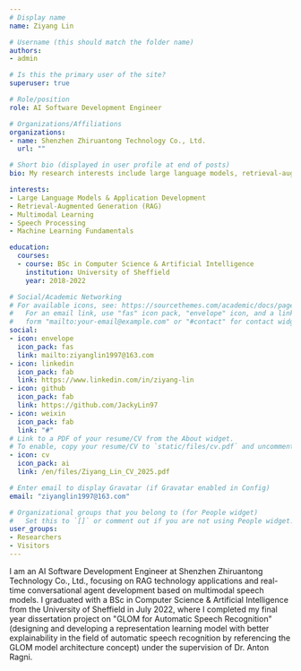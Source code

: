 ```yaml
---
# Display name
name: Ziyang Lin

# Username (this should match the folder name)
authors:
- admin

# Is this the primary user of the site?
superuser: true

# Role/position
role: AI Software Development Engineer

# Organizations/Affiliations
organizations:
- name: Shenzhen Zhiruantong Technology Co., Ltd.
  url: ""

# Short bio (displayed in user profile at end of posts)
bio: My research interests include large language models, retrieval-augmented generation, multimodal learning, and speech processing.

interests:
- Large Language Models & Application Development
- Retrieval-Augmented Generation (RAG)
- Multimodal Learning
- Speech Processing
- Machine Learning Fundamentals

education:
  courses:
  - course: BSc in Computer Science & Artificial Intelligence
    institution: University of Sheffield
    year: 2018-2022

# Social/Academic Networking
# For available icons, see: https://sourcethemes.com/academic/docs/page-builder/#icons
#   For an email link, use "fas" icon pack, "envelope" icon, and a link in the
#   form "mailto:your-email@example.com" or "#contact" for contact widget.
social:
- icon: envelope
  icon_pack: fas
  link: mailto:ziyanglin1997@163.com
- icon: linkedin
  icon_pack: fab
  link: https://www.linkedin.com/in/ziyang-lin
- icon: github
  icon_pack: fab
  link: https://github.com/JackyLin97
- icon: weixin
  icon_pack: fab
  link: "#"
# Link to a PDF of your resume/CV from the About widget.
# To enable, copy your resume/CV to `static/files/cv.pdf` and uncomment the lines below.
- icon: cv
  icon_pack: ai
  link: /en/files/Ziyang_Lin_CV_2025.pdf

# Enter email to display Gravatar (if Gravatar enabled in Config)
email: "ziyanglin1997@163.com"

# Organizational groups that you belong to (for People widget)
#   Set this to `[]` or comment out if you are not using People widget.
user_groups:
- Researchers
- Visitors
---
```


I am an AI Software Development Engineer at Shenzhen Zhiruantong Technology Co., Ltd., focusing on RAG technology applications and real-time conversational agent development based on multimodal speech models. I graduated with a BSc in Computer Science & Artificial Intelligence from the University of Sheffield in July 2022, where I completed my final year dissertation project on "GLOM for Automatic Speech Recognition" (designing and developing a representation learning model with better explainability in the field of automatic speech recognition by referencing the GLOM model architecture concept) under the supervision of Dr. Anton Ragni.

